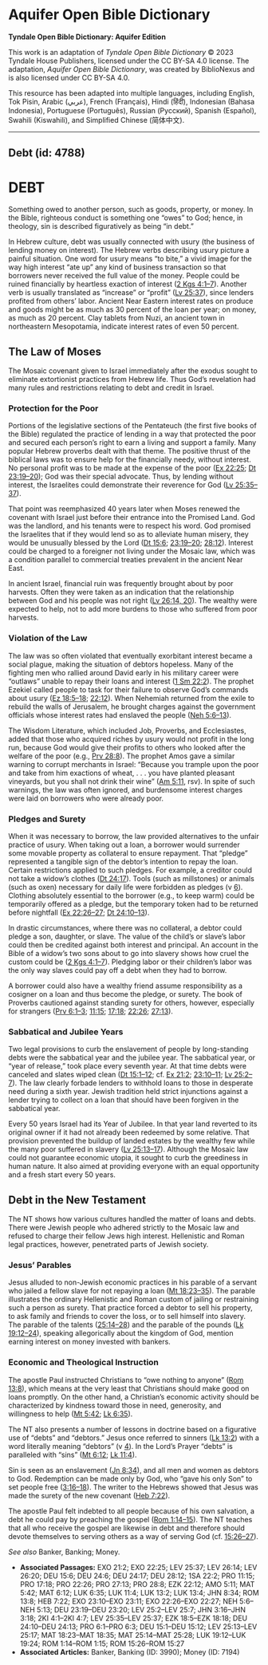 # Aquifer Open Bible Dictionary

**Tyndale Open Bible Dictionary: Aquifer Edition**

This work is an adaptation of *Tyndale Open Bible Dictionary* © 2023 Tyndale House Publishers, licensed under the CC BY\-SA 4\.0 license. The adaptation, *Aquifer Open Bible Dictionary*, was created by BiblioNexus and is also licensed under CC BY\-SA 4\.0\.

This resource has been adapted into multiple languages, including English, Tok Pisin, Arabic (عربي), French (Français), Hindi (हिंदी), Indonesian (Bahasa Indonesia), Portuguese (Português), Russian (Русский), Spanish (Español), Swahili (Kiswahili), and Simplified Chinese (简体中文).



--------------------------------

## Debt (id: 4788)

DEBT
====

Something owed to another person, such as goods, property, or money. In the Bible, righteous conduct is something one “owes” to God; hence, in theology, sin is described figuratively as being “in debt.”

In Hebrew culture, debt was usually connected with usury (the business of lending money on interest). The Hebrew verbs describing usury picture a painful situation. One word for usury means “to bite,” a vivid image for the way high interest “ate up” any kind of business transaction so that borrowers never received the full value of the money. People could be ruined financially by heartless exaction of interest ([2 Kgs 4:1–7](https://ref.ly/2Kgs4:1-2Kgs4:7)). Another verb is usually translated as “increase” or “profit” ([Lv 25:37](https://ref.ly/Lev25:37)), since lenders profited from others’ labor. Ancient Near Eastern interest rates on produce and goods might be as much as 30 percent of the loan per year; on money, as much as 20 percent. Clay tablets from Nuzi, an ancient town in northeastern Mesopotamia, indicate interest rates of even 50 percent.

The Law of Moses
----------------

The Mosaic covenant given to Israel immediately after the exodus sought to eliminate extortionist practices from Hebrew life. Thus God’s revelation had many rules and restrictions relating to debt and credit in Israel.

### Protection for the Poor

Portions of the legislative sections of the Pentateuch (the first five books of the Bible) regulated the practice of lending in a way that protected the poor and secured each person’s right to earn a living and support a family. Many popular Hebrew proverbs dealt with that theme. The positive thrust of the biblical laws was to ensure help for the financially needy, without interest. No personal profit was to be made at the expense of the poor ([Ex 22:25](https://ref.ly/Exod22:25); [Dt 23:19–20](https://ref.ly/Deut23:19-Deut23:20)); God was their special advocate. Thus, by lending without interest, the Israelites could demonstrate their reverence for God ([Lv 25:35–37](https://ref.ly/Lev25:35-Lev25:37)).

That point was reemphasized 40 years later when Moses renewed the covenant with Israel just before their entrance into the Promised Land. God was the landlord, and his tenants were to respect his word. God promised the Israelites that if they would lend so as to alleviate human misery, they would be unusually blessed by the Lord ([Dt 15:6](https://ref.ly/Deut15:6); [23:19–20](https://ref.ly/Deut23:19-Deut23:20); [28:12](https://ref.ly/Deut28:12)). Interest could be charged to a foreigner not living under the Mosaic law, which was a condition parallel to commercial treaties prevalent in the ancient Near East.

In ancient Israel, financial ruin was frequently brought about by poor harvests. Often they were taken as an indication that the relationship between God and his people was not right ([Lv 26:14, 20](https://ref.ly/Lev26:14,Lev26:20)). The wealthy were expected to help, not to add more burdens to those who suffered from poor harvests.

### Violation of the Law

The law was so often violated that eventually exorbitant interest became a social plague, making the situation of debtors hopeless. Many of the fighting men who rallied around David early in his military career were “outlaws” unable to repay their loans and interest ([1 Sm 22:2](https://ref.ly/1Sam22:2)). The prophet Ezekiel called people to task for their failure to observe God’s commands about usury ([Ez 18:5–18](https://ref.ly/Ezek18:5-Ezek18:18); [22:12](https://ref.ly/Ezek22:12)). When Nehemiah returned from the exile to rebuild the walls of Jerusalem, he brought charges against the government officials whose interest rates had enslaved the people ([Neh 5:6–13](https://ref.ly/Neh5:6-Neh5:13)).

The Wisdom Literature, which included Job, Proverbs, and Ecclesiastes, added that those who acquired riches by usury would not profit in the long run, because God would give their profits to others who looked after the welfare of the poor (e.g., [Prv 28:8](https://ref.ly/Prov28:8)). The prophet Amos gave a similar warning to corrupt merchants in Israel: “Because you trample upon the poor and take from him exactions of wheat, . . . you have planted pleasant vineyards, but you shall not drink their wine” ([Am 5:11](https://ref.ly/Amos5:11), rsv). In spite of such warnings, the law was often ignored, and burdensome interest charges were laid on borrowers who were already poor.

### Pledges and Surety

When it was necessary to borrow, the law provided alternatives to the unfair practice of usury. When taking out a loan, a borrower would surrender some movable property as collateral to ensure repayment. That “pledge” represented a tangible sign of the debtor’s intention to repay the loan. Certain restrictions applied to such pledges. For example, a creditor could not take a widow’s clothes ([Dt 24:17](https://ref.ly/Deut24:17)). Tools (such as millstones) or animals (such as oxen) necessary for daily life were forbidden as pledges (v [6](https://ref.ly/Deut24:6)). Clothing absolutely essential to the borrower (e.g., to keep warm) could be temporarily offered as a pledge, but the temporary token had to be returned before nightfall ([Ex 22:26–27](https://ref.ly/Exod22:26-Exod22:27); [Dt 24:10–13](https://ref.ly/Deut24:10-Deut24:13)).

In drastic circumstances, where there was no collateral, a debtor could pledge a son, daughter, or slave. The value of the child’s or slave’s labor could then be credited against both interest and principal. An account in the Bible of a widow’s two sons about to go into slavery shows how cruel the custom could be ([2 Kgs 4:1–7](https://ref.ly/2Kgs4:1-2Kgs4:7)). Pledging labor or their children’s labor was the only way slaves could pay off a debt when they had to borrow.

A borrower could also have a wealthy friend assume responsibility as a cosigner on a loan and thus become the pledge, or surety. The book of Proverbs cautioned against standing surety for others, however, especially for strangers ([Prv 6:1–3](https://ref.ly/Prov6:1-Prov6:3); [11:15](https://ref.ly/Prov11:15); [17:18](https://ref.ly/Prov17:18); [22:26](https://ref.ly/Prov22:26); [27:13](https://ref.ly/Prov27:13)).

### Sabbatical and Jubilee Years

Two legal provisions to curb the enslavement of people by long\-standing debts were the sabbatical year and the jubilee year. The sabbatical year, or “year of release,” took place every seventh year. At that time debts were canceled and slates wiped clean ([Dt 15:1–12](https://ref.ly/Deut15:1-Deut15:12); cf. [Ex 21:2](https://ref.ly/Exod21:2); [23:10–11](https://ref.ly/Exod23:10-Exod23:11); [Lv 25:2–7](https://ref.ly/Lev25:2-Lev25:7)). The law clearly forbade lenders to withhold loans to those in desperate need during a sixth year. Jewish tradition held strict injunctions against a lender trying to collect on a loan that should have been forgiven in the sabbatical year.

Every 50 years Israel had its Year of Jubilee. In that year land reverted to its original owner if it had not already been redeemed by some relative. That provision prevented the buildup of landed estates by the wealthy few while the many poor suffered in slavery ([Lv 25:13–17](https://ref.ly/Lev25:13-Lev25:17)). Although the Mosaic law could not guarantee economic utopia, it sought to curb the greediness in human nature. It also aimed at providing everyone with an equal opportunity and a fresh start every 50 years.

Debt in the New Testament
-------------------------

The NT shows how various cultures handled the matter of loans and debts. There were Jewish people who adhered strictly to the Mosaic law and refused to charge their fellow Jews high interest. Hellenistic and Roman legal practices, however, penetrated parts of Jewish society.

### Jesus’ Parables

Jesus alluded to non\-Jewish economic practices in his parable of a servant who jailed a fellow slave for not repaying a loan ([Mt 18:23–35](https://ref.ly/Matt18:23-Matt18:35)). The parable illustrates the ordinary Hellenistic and Roman custom of jailing or restraining such a person as surety. That practice forced a debtor to sell his property, to ask family and friends to cover the loss, or to sell himself into slavery. The parable of the talents ([25:14–28](https://ref.ly/Matt25:14-Matt25:28)) and the parable of the pounds ([Lk 19:12–24](https://ref.ly/Luke19:12-Luke19:24)), speaking allegorically about the kingdom of God, mention earning interest on money invested with bankers.

### Economic and Theological Instruction

The apostle Paul instructed Christians to “owe nothing to anyone” ([Rom 13:8](https://ref.ly/Rom13:8)), which means at the very least that Christians should make good on loans promptly. On the other hand, a Christian’s economic activity should be characterized by kindness toward those in need, generosity, and willingness to help ([Mt 5:42](https://ref.ly/Matt5:42); [Lk 6:35](https://ref.ly/Luke6:35)).

The NT also presents a number of lessons in doctrine based on a figurative use of “debts” and “debtors.” Jesus once referred to sinners ([Lk 13:2](https://ref.ly/Luke13:2)) with a word literally meaning “debtors” (v [4](https://ref.ly/Luke13:4)). In the Lord’s Prayer “debts” is paralleled with “sins” ([Mt 6:12](https://ref.ly/Matt6:12); [Lk 11:4](https://ref.ly/Luke11:4)).

Sin is seen as an enslavement ([Jn 8:34](https://ref.ly/John8:34)), and all men and women as debtors to God. Redemption can be made only by God, who “gave his only Son” to set people free ([3:16–18](https://ref.ly/John3:16-John3:18)). The writer to the Hebrews showed that Jesus was made the surety of the new covenant ([Heb 7:22](https://ref.ly/Heb7:22)).

The apostle Paul felt indebted to all people because of his own salvation, a debt he could pay by preaching the gospel ([Rom 1:14–15](https://ref.ly/Rom1:14-Rom1:15)). The NT teaches that all who receive the gospel are likewise in debt and therefore should devote themselves to serving others as a way of serving God (cf. [15:26–27](https://ref.ly/Rom15:26-Rom15:27)).

*See also* Banker, Banking; Money.

* **Associated Passages:** EXO 21:2; EXO 22:25; LEV 25:37; LEV 26:14; LEV 26:20; DEU 15:6; DEU 24:6; DEU 24:17; DEU 28:12; 1SA 22:2; PRO 11:15; PRO 17:18; PRO 22:26; PRO 27:13; PRO 28:8; EZK 22:12; AMO 5:11; MAT 5:42; MAT 6:12; LUK 6:35; LUK 11:4; LUK 13:2; LUK 13:4; JHN 8:34; ROM 13:8; HEB 7:22; EXO 23:10–EXO 23:11; EXO 22:26–EXO 22:27; NEH 5:6–NEH 5:13; DEU 23:19–DEU 23:20; LEV 25:2–LEV 25:7; JHN 3:16–JHN 3:18; 2KI 4:1–2KI 4:7; LEV 25:35–LEV 25:37; EZK 18:5–EZK 18:18; DEU 24:10–DEU 24:13; PRO 6:1–PRO 6:3; DEU 15:1–DEU 15:12; LEV 25:13–LEV 25:17; MAT 18:23–MAT 18:35; MAT 25:14–MAT 25:28; LUK 19:12–LUK 19:24; ROM 1:14–ROM 1:15; ROM 15:26–ROM 15:27
* **Associated Articles:** Banker, Banking (ID: 3990); Money (ID: 7194)

